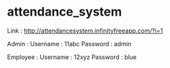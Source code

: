 # attendance_system
 
Link : http://attendancesystem.infinityfreeapp.com/?i=1

Admin : 
  Username : 11abc
  Password : admin

Employee : 
  Username : 12xyz
  Password : blue
